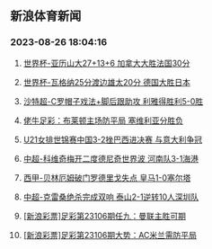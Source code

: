 ## 新浪体育新闻 
### 2023-08-26 18:04:16

1. [世界杯-亚历山大27+13+6 加拿大大胜法国30分](https://sports.sina.com.cn/basketball/nba/2023-08-25/doc-imzimutv5209124.shtml)

2. [世界杯-瓦格纳25分渡边雄太20分 德国大胜日本](https://sports.sina.com.cn/basketball/nba/2023-08-25/doc-imzimqmt6302068.shtml)

3. [沙特超-C罗帽子戏法+脚后跟助攻 利雅得胜利5-0胜](https://sports.sina.com.cn/global/others/2023-08-26/doc-imzinmri5836486.shtml)

4. [佬牛足彩：布莱顿主场防平局 塞维利亚分胜负](https://sports.sina.com.cn/l/2023-08-26/doc-imzinwfc5610601.shtml)

5. [U21女排世锦赛中国3-2挫巴西进决赛 与意大利争冠](https://sports.sina.com.cn/others/volleyball/2023-08-26/doc-imzinmrp4883186.shtml)

6. [中超-科维奇梅开二度德尼奇世界波 河南队3-1海港](https://sports.sina.com.cn/china/j/2023-08-25/doc-imzimqmt6294389.shtml)

7. [西甲-贝林厄姆破门罗德里戈失点 皇马1-0塞尔塔](https://sports.sina.com.cn/g/laliga/2023-08-26/doc-imzinmrm8107136.shtml)

8. [中超-克雷桑绝杀完成双响 泰山2-1逆转10人深圳队](https://sports.sina.com.cn/china/j/2023-08-25/doc-imzimqms0972563.shtml)

9. [[新浪彩票]足彩第23106期任九：曼联主胜可期](https://sports.sina.com.cn/l/2023-08-26/doc-imzimkcx8626057.shtml)

10. [[新浪彩票]足彩第23106期大势：AC米兰需防平局](https://sports.sina.com.cn/l/2023-08-26/doc-imzimkcu1065224.shtml)

